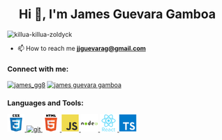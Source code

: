 <h1 align="center">Hi 👋, I'm James Guevara Gamboa</h1> <img align ="center"  src="https://www.google.com/url?sa=i&url=https%3A%2F%2Fwww.pinterest.com%2Fpin%2F841610249122120866%2Fsent%2F%3Finvite_code%3Da27213cdaf934132ac1279beec541ee6%26sender%3D841610386523373785%26sfo%3D1&psig=AOvVaw2lnzfK0Stc4CXTdzeINs7T&ust=1654566165818000&source=images&cd=vfe&ved=0CAwQjRxqFwoTCPCB5LbZl_gCFQAAAAAdAAAAABAN" alt="killua-killua-zoldyck">


- 📫 How to reach me **jjguevarag@gmail.com**

<h3 align="left">Connect with me:</h3>
<p align="left">
<a href="https://twitter.com/james_gg8" target="blank"><img align="center" src="https://raw.githubusercontent.com/rahuldkjain/github-profile-readme-generator/master/src/images/icons/Social/twitter.svg" alt="james_gg8" height="30" width="40" /></a>
<a href="https://www.linkedin.com/in/james-guevara-gamboa-848b86167/" target="blank"><img align="center" src="https://raw.githubusercontent.com/rahuldkjain/github-profile-readme-generator/master/src/images/icons/Social/linked-in-alt.svg" alt="james guevara gamboa" height="30" width="40" /></a>
</p>

<h3 align="left">Languages and Tools:</h3>
<p align="left"> <a href="https://www.w3schools.com/css/" target="_blank" rel="noreferrer"> <img src="https://raw.githubusercontent.com/devicons/devicon/master/icons/css3/css3-original-wordmark.svg" alt="css3" width="40" height="40"/> </a> <a href="https://git-scm.com/" target="_blank" rel="noreferrer"> <img src="https://www.vectorlogo.zone/logos/git-scm/git-scm-icon.svg" alt="git" width="40" height="40"/> </a> <a href="https://www.w3.org/html/" target="_blank" rel="noreferrer"> <img src="https://raw.githubusercontent.com/devicons/devicon/master/icons/html5/html5-original-wordmark.svg" alt="html5" width="40" height="40"/> </a> <a href="https://developer.mozilla.org/en-US/docs/Web/JavaScript" target="_blank" rel="noreferrer"> <img src="https://raw.githubusercontent.com/devicons/devicon/master/icons/javascript/javascript-original.svg" alt="javascript" width="40" height="40"/> </a> <a href="https://nodejs.org" target="_blank" rel="noreferrer"> <img src="https://raw.githubusercontent.com/devicons/devicon/master/icons/nodejs/nodejs-original-wordmark.svg" alt="nodejs" width="40" height="40"/> </a> <a href="https://reactjs.org/" target="_blank" rel="noreferrer"> <img src="https://raw.githubusercontent.com/devicons/devicon/master/icons/react/react-original-wordmark.svg" alt="react" width="40" height="40"/> </a> <a href="https://www.typescriptlang.org/" target="_blank" rel="noreferrer"> <img src="https://raw.githubusercontent.com/devicons/devicon/master/icons/typescript/typescript-original.svg" alt="typescript" width="40" height="40"/> </a> </p>

